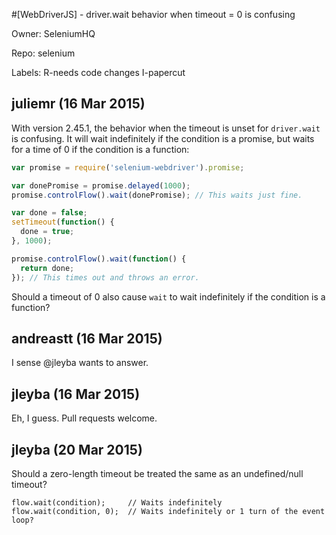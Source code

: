 #[WebDriverJS] - driver.wait behavior when timeout = 0 is confusing

Owner: SeleniumHQ

Repo: selenium

Labels: R-needs code changes I-papercut 

## juliemr (16 Mar 2015)

With version 2.45.1, the behavior when the timeout is unset for `driver.wait` is confusing. It will wait indefinitely if the condition is a promise, but waits for a time of 0 if the condition is a function:

``` js
var promise = require('selenium-webdriver').promise;

var donePromise = promise.delayed(1000);
promise.controlFlow().wait(donePromise); // This waits just fine.

var done = false;
setTimeout(function() {
  done = true;
}, 1000);

promise.controlFlow().wait(function() {
  return done;
}); // This times out and throws an error.
```

Should a timeout of 0 also cause `wait` to wait indefinitely if the condition is a function?


## andreastt (16 Mar 2015)

I sense @jleyba wants to answer.


## jleyba (16 Mar 2015)

Eh, I guess. Pull requests welcome.


## jleyba (20 Mar 2015)

Should a zero-length timeout be treated the same as an undefined/null timeout?

```
flow.wait(condition);     // Waits indefinitely
flow.wait(condition, 0);  // Waits indefinitely or 1 turn of the event loop?
```



